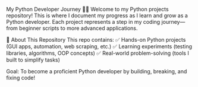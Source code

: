 My Python Developer Journey 🐍🚀
Welcome to my Python projects repository! This is where I document my progress as I learn and grow as a Python developer. Each project represents a step in my coding journey—from beginner scripts to more advanced applications.

📌 About This Repository
This repo contains:
✅ Hands-on Python projects (GUI apps, automation, web scraping, etc.)
✅ Learning experiments (testing libraries, algorithms, OOP concepts)
✅ Real-world problem-solving (tools I built to simplify tasks)

Goal: To become a proficient Python developer by building, breaking, and fixing code!
